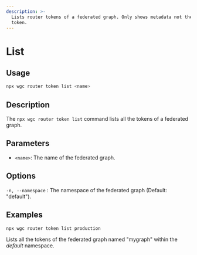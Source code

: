```yaml
---
description: >-
  Lists router tokens of a federated graph. Only shows metadata not the actual
  token.
---
```


# List

## Usage

```bash
npx wgc router token list <name>
```

## Description

The `npx wgc router token list` command lists all the tokens of a federated graph.&#x20;

## Parameters

* `<name>`: The name of the federated graph.&#x20;

## Options

`-n, --namespace` : The namespace of the federated graph (Default: "default").

## Examples

```bash
npx wgc router token list production
```

Lists all the tokens of the federated graph named "mygraph" within the _default_ namespace.
